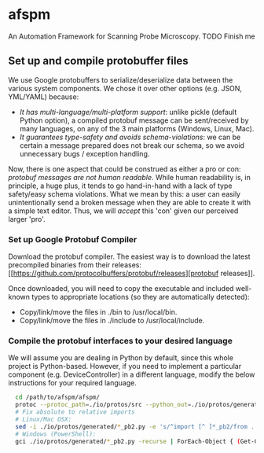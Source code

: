 # afspm

An Automation Framework for Scanning Probe Microscopy.
TODO Finish me

## Set up and compile protobuffer files

We use Google protobuffers to serialize/deserialize data between the various system components. We chose it over other options (e.g. JSON, YML/YAML) because:
- *It has multi-language/multi-platform support*: unlike pickle (default Python option), a compiled protobuf message can be sent/received by many languages, on any of the 3 main platforms (Windows, Linux, Mac).
- *It guarantees type-safety and avoids schema-violations*: we can be certain a message prepared does not break our schema, so we avoid unnecessary bugs / exception handling.

Now, there is one aspect that could be construed as either a pro or con: *protobuf messages are not human readable*. While human readability is, in principle, a huge plus, it tends to go hand-in-hand with a lack of type safety/easy schema violations. What we mean by this: a user can easily unintentionally send a broken message when they are able to create it with a simple text editor. Thus, we will *accept* this 'con' given our perceived larger 'pro'.

### Set up Google Protobuf Compiler
Download the protobuf compiler. The easiest way is to download the latest precompiled binaries from their releases: [[https://github.com/protocolbuffers/protobuf/releases][protobuf releases]].

Once downloaded, you will need to copy the executable and included well-known types to appropriate locations (so they are automatically detected):
- Copy/link/move the files in ./bin to /usr/local/bin.
- Copy/link/move the files in ./include to /usr/local/include.

### Compile the protobuf interfaces to your desired language
We will assume you are dealing in Python by default, since this whole project is Python-based. However, if you need to implement a particular component (e.g. DeviceController) in a different language, modify the below instructions for your required language.

``` sh
  cd /path/to/afspm/afspm/
  protoc --protoc_path=./io/protos/src --python_out=./io/protos/generated/ ./io/protos/src/*.proto
  # Fix absolute to relative imports
  # Linux/Mac OSX:
  sed -i ./io/protos/generated/*_pb2.py -e 's/^import [^ ]*_pb2/from . \0/'
  # Windows (PowerShell):
  gci ./io/protos/generated/*_pb2.py -recurse | ForEach-Object { (Get-Content $_) | ForEach-Object { $_ -replace "^(import [^ ]*_pb2)", "from . `$0" } | Set-Content $_ }
```
